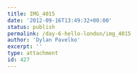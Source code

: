 ```yaml
---
title: IMG_4015
date: '2012-09-16T13:49:32+00:00'
status: publish
permalink: /day-6-hello-london/img_4015
author: 'Dylan Pavelko'
excerpt: ''
type: attachment
id: 427
---
```

<!DOCTYPE html PUBLIC "-//W3C//DTD HTML 4.0 Transitional//EN" "http://www.w3.org/TR/REC-html40/loose.dtd">
<?xml encoding="UTF-8">
